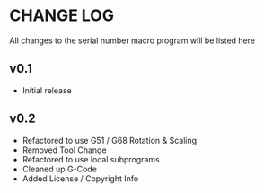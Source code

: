 # CHANGE LOG

All changes to the serial number macro program will be listed here

## v0.1

- Initial release

## v0.2

- Refactored to use G51 / G68 Rotation & Scaling
- Removed Tool Change
- Refactored to use local subprograms
- Cleaned up G-Code
- Added License / Copyright Info
